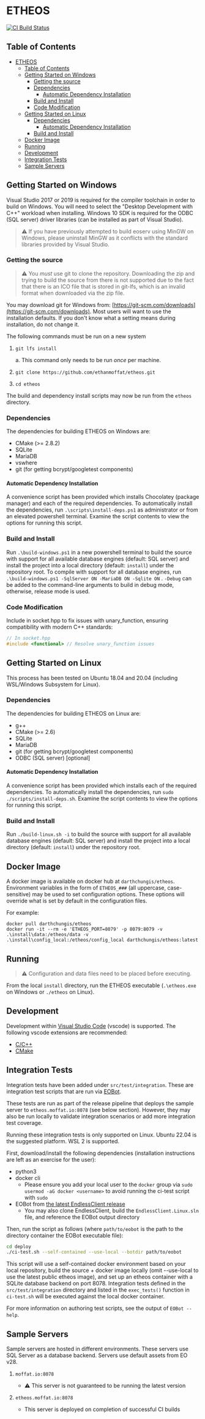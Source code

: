 # ETHEOS

[![CI Build Status](https://ethanmoffat.visualstudio.com/etheos/_apis/build/status/etheos?branchName=master)](https://ethanmoffat.visualstudio.com/etheos/_build/latest?definitionId=13&branchName=master)

## Table of Contents

- [ETHEOS](#etheos)
  - [Table of Contents](#table-of-contents)
  - [Getting Started on Windows](#getting-started-on-windows)
    - [Getting the source](#getting-the-source)
    - [Dependencies](#dependencies)
      - [Automatic Dependency Installation](#automatic-dependency-installation)
    - [Build and Install](#build-and-install)
    - [Code Modification](#code-modification)
  - [Getting Started on Linux](#getting-started-on-linux)
    - [Dependencies](#dependencies-1)
      - [Automatic Dependency Installation](#automatic-dependency-installation-1)
    - [Build and Install](#build-and-install-1)
  - [Docker Image](#docker-image)
  - [Running](#running)
  - [Development](#development)
  - [Integration Tests](#integration-tests)
  - [Sample Servers](#sample-servers)

## Getting Started on Windows

Visual Studio 2017 or 2019 is required for the compiler toolchain in order to build on Windows. You will need to select the "Desktop Development with C++" workload when installing. Windows 10 SDK is required for the ODBC (SQL server) driver libraries (can be installed as part of Visual Studio).

> ⚠️ If you have previously attempted to build eoserv using MinGW on Windows, please uninstall MinGW as it conflicts with the standard libraries provided by Visual Studio.

### Getting the source

> ⚠️ You *must* use git to clone the repository. Downloading the zip and trying to build the source from there is not supported due to the fact that there is an ICO file that is stored in git-lfs, which is an invalid format when downloaded via the zip file.

You may download git for Windows from: [https://git-scm.com/downloads](https://git-scm.com/downloads). Most users will want to use the installation defaults. If you don't know what a setting means during installation, do not change it.

The following commands must be run on a new system
1. `git lfs install`

    a. This command only needs to be run *once* per machine.

2. `git clone https://github.com/ethanmoffat/etheos.git`
3. `cd etheos`

The build and dependency install scripts may now be run from the `etheos` directory.

### Dependencies

The dependencies for building ETHEOS on Windows are:

- CMake (>= 2.8.2)
- SQLite
- MariaDB
- vswhere
- git (for getting bcrypt/googletest components)

#### Automatic Dependency Installation

A convenience script has been provided which installs Chocolatey (package manager) and each of the required dependencies. To automatically install the dependencies, run `.\scripts\install-deps.ps1` as administrator or from an elevated powershell terminal. Examine the script contents to view the options for running this script.

### Build and Install

Run `.\build-windows.ps1` in a new powershell terminal to build the source with support for all available database engines (default: SQL server) and install the project into a local directory (default: `install`) under the repository root. To compile with support for all database engines, run `.\build-windows.ps1 -SqlServer ON -MariaDB ON -Sqlite ON` . `-Debug` can be added to the command-line arguments to build in debug mode, otherwise, release mode is used.

### Code Modification

Include <functional> in socket.hpp to fix issues with unary_function, ensuring compatibility with modern C++ standards:

```cpp
// In socket.hpp
#include <functional> // Resolve unary_function issues

```

## Getting Started on Linux

This process has been tested on Ubuntu 18.04 and 20.04 (including WSL/Windows Subsystem for Linux).

### Dependencies

The dependencies for building ETHEOS on Linux are:

- g++
- CMake (>= 2.6)
- SQLite
- MariaDB
- git (for getting bcrypt/googletest components)
- ODBC (SQL server) [optional]

#### Automatic Dependency Installation

A convenience script has been provided which installs each of the required dependencies. To automatically install the dependencies, run `sudo ./scripts/install-deps.sh`. Examine the script contents to view the options for running this script.

### Build and Install

Run `./build-linux.sh -i` to build the source with support for all available database engines (default: SQL server) and install the project into a local directory (default: `install`) under the repository root.

## Docker Image

A docker image is available on docker hub at `darthchungis/etheos`. Environment variables in the form of `ETHEOS_###` (all uppercase, case-sensitive) may be used to set configuration options. These options will override what is set by default in the configuration files.

For example:

```
docker pull darthchungis/etheos
docker run -it --rm -e 'ETHEOS_PORT=8079' -p 8079:8079 -v .\install\data:/etheos/data -v .\install\config_local:/etheos/config_local darthchungis/etheos:latest
```

## Running

> ⚠️ Configuration and data files need to be placed before executing.

From the local `install` directory, run the ETHEOS executable (`.\etheos.exe` on Windows or `./etheos` on Linux).

## Development

Development within [Visual Studio Code](https://code.visualstudio.com/) (vscode) is supported. The following vscode extensions are recommended:

- [C/C++](https://marketplace.visualstudio.com/items?itemName=ms-vscode.cpptools)
- [CMake](https://marketplace.visualstudio.com/items?itemName=twxs.cmake)

## Integration Tests

Integration tests have been added under `src/test/integration`. These are integration test scripts that are run via [EOBot](https://www.github.com/ethanmoffat/EndlessClient/tree/master/EOBot).

These tests are run as part of the release pipeline that deploys the sample server to `etheos.moffat.io:8078` (see below section). However, they may also be run locally to validate integration scenarios or add more integration test coverage.

Running these integration tests is only supported on Linux. Ubuntu 22.04 is the suggested platform. WSL 2 is supported.

First, download/install the following dependencies (installation instructions are left as an exercise for the user):
- python3
- docker cli
    - Please ensure you add your local user to the `docker` group via `sudo usermod -aG docker <username>` to avoid running the ci-test script with `sudo`
- EOBot from [the latest EndlessClient release](https://github.com/ethanmoffat/EndlessClient/releases)
    - You may also clone EndlessClient, build the `EndlessClient.Linux.sln` file, and reference the EOBot output directory

Then, run the script as follows (where `path/to/eobot` is the path to the directory container the EOBot executable file):

```bash
cd deploy
./ci-test.sh --self-contained --use-local --botdir path/to/eobot
```

This script will use a self-contained docker environment based on your local repository, build the source + docker image locally (omit --use-local to use the latest public etheos image), and set up an etheos container with a SQLite database backend on port 8078. Integration tests defined in the `src/test/integration` directory and listed in the `exec_tests()` function in `ci-test.sh` will be executed against the local docker container.

For more information on authoring test scripts, see the output of `EOBot --help`.

## Sample Servers

Sample servers are hosted in different environments. These servers use SQL Server as a database backend. Servers use default assets from EO v28.

1. `moffat.io:8078`
   - ⚠️ This server is not guaranteed to be running the latest version

2. `etheos.moffat.io:8078`
   - This server is deployed on completion of successful CI builds
